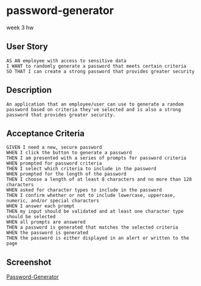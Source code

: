 # password-generator
week 3 hw

## User Story

```
AS AN employee with access to sensitive data
I WANT to randomly generate a password that meets certain criteria
SO THAT I can create a strong password that provides greater security
```

## Description

```
An application that an employee/user can use to generate a random password based on criteria they've selected and is also a strong password that provides greater security.
```

## Acceptance Criteria

```
GIVEN I need a new, secure password
WHEN I click the button to generate a password
THEN I am presented with a series of prompts for password criteria
WHEN prompted for password criteria
THEN I select which criteria to include in the password
WHEN prompted for the length of the password
THEN I choose a length of at least 8 characters and no more than 128 characters
WHEN asked for character types to include in the password
THEN I confirm whether or not to include lowercase, uppercase, numeric, and/or special characters
WHEN I answer each prompt
THEN my input should be validated and at least one character type should be selected
WHEN all prompts are answered
THEN a password is generated that matches the selected criteria
WHEN the password is generated
THEN the password is either displayed in an alert or written to the page
```

## Screenshot

[Password-Generator](https://github.com/shumaela/sh-password-generator/assets/147661185/df73c99b-71e2-4cfe-b045-f0b378dadba4)